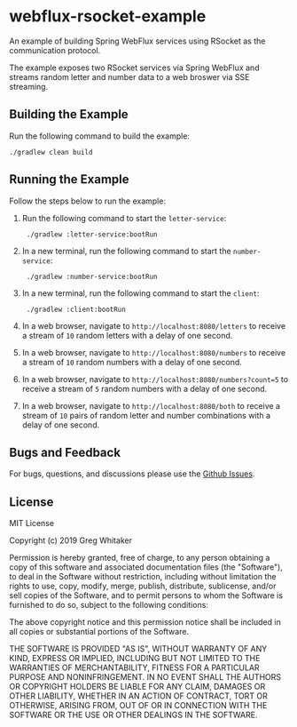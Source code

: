 # webflux-rsocket-example
An example of building Spring WebFlux services using RSocket as the communication protocol.

The example exposes two RSocket services via Spring WebFlux and streams random letter and number data to a web broswer via SSE streaming.

## Building the Example
Run the following command to build the example:

    ./gradlew clean build
    
## Running the Example
Follow the steps below to run the example:

1. Run the following command to start the `letter-service`:

        ./gradlew :letter-service:bootRun

2. In a new terminal, run the following command to start the `number-service`:

        ./gradlew :number-service:bootRun
        
3. In a new terminal, run the following command to start the `client`:

        ./gradlew :client:bootRun
        
4. In a web browser, navigate to `http://localhost:8080/letters` to receive a stream of `10` random letters with a delay of one second.

5. In a web browser, navigate to `http://localhost:8080/numbers` to receive a stream of `10` random numbers with a delay of one second.

6. In a web browser, navigate to `http://localhost:8080/numbers?count=5` to receive a stream of `5` random numbers with a delay of one second.

7. In a web browser, navigate to `http://localhost:8080/both` to receive a stream of `10` pairs of random letter and number combinations with a delay of one second.

## Bugs and Feedback
For bugs, questions, and discussions please use the [Github Issues](https://github.com/gregwhitaker/webflux-rsocket-example/issues).

## License
MIT License

Copyright (c) 2019 Greg Whitaker

Permission is hereby granted, free of charge, to any person obtaining a copy
of this software and associated documentation files (the "Software"), to deal
in the Software without restriction, including without limitation the rights
to use, copy, modify, merge, publish, distribute, sublicense, and/or sell
copies of the Software, and to permit persons to whom the Software is
furnished to do so, subject to the following conditions:

The above copyright notice and this permission notice shall be included in all
copies or substantial portions of the Software.

THE SOFTWARE IS PROVIDED "AS IS", WITHOUT WARRANTY OF ANY KIND, EXPRESS OR
IMPLIED, INCLUDING BUT NOT LIMITED TO THE WARRANTIES OF MERCHANTABILITY,
FITNESS FOR A PARTICULAR PURPOSE AND NONINFRINGEMENT. IN NO EVENT SHALL THE
AUTHORS OR COPYRIGHT HOLDERS BE LIABLE FOR ANY CLAIM, DAMAGES OR OTHER
LIABILITY, WHETHER IN AN ACTION OF CONTRACT, TORT OR OTHERWISE, ARISING FROM,
OUT OF OR IN CONNECTION WITH THE SOFTWARE OR THE USE OR OTHER DEALINGS IN THE
SOFTWARE.